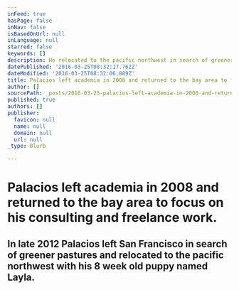 ```yaml
---
inFeed: true
hasPage: false
inNav: false
isBasedOnUrl: null
inLanguage: null
starred: false
keywords: []
description: He relocated to the pacific northwest in search of greener pastures.
datePublished: '2016-03-25T08:32:17.762Z'
dateModified: '2016-03-25T08:32:06.889Z'
title: Palacios left academia in 2008 and returned to the bay area to focus on his consulting and freelance work.
author: []
sourcePath: _posts/2016-03-25-palacios-left-academia-in-2008-and-returned-to-the-bay-area.md
published: true
authors: []
publisher:
  favicon: null
  name: null
  domain: null
  url: null
_type: Blurb

---
```

# Palacios left academia in 2008 and returned to the bay area to focus on his consulting and freelance work.

## In late 2012 Palacios left San Francisco in search of greener pastures and relocated to the pacific northwest with his 8 week old puppy named Layla.